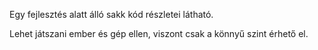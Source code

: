 Egy fejlesztés alatt álló sakk kód részletei látható.

Lehet játszani ember és gép ellen, viszont csak a könnyű szint érhető el.

